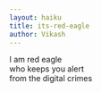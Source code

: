 ```yaml
---
layout: haiku
title: its-red-eagle
author: Vikash
---
```


I am red eagle<br>
who keeps you alert<br>
from the digital crimes<br>